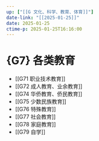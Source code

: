 ```yaml
---
up: ["[[G 文化、科学、教育、体育]]"]
date-link: "[[2025-01-25]]"
date: 2025-01-25
ctime-p: 2025-01-25T16:16:00
---
```


# {G7} 各类教育

- [[G71 职业技术教育]]
- [[G72 成人教育、业余教育]]
- [[G74 华侨教育、侨民教育]]
- [[G75 少数民族教育]]
- [[G76 特殊教育]]
- [[G77 社会教育]]
- [[G78 家庭教育]]
- [[G79 自学]]
